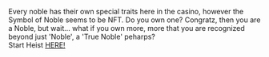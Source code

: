 Every noble has their own special traits here in the casino, however the Symbol of Noble seems to be NFT. Do you own one? Congratz, then you are a Noble, but wait... what if you own more, more that you are recognized beyond just 'Noble', a 'True Noble' peharps? 
&nbsp;  
Start Heist [HERE!](http://127.0.0.1:40012)
